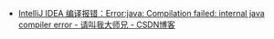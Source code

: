 

- [IntelliJ IDEA 编译报错：Error:java: Compilation failed: internal java compiler error - 请叫我大师兄 - CSDN博客 ](http://blog.csdn.net/qq_27093465/article/details/53261939)